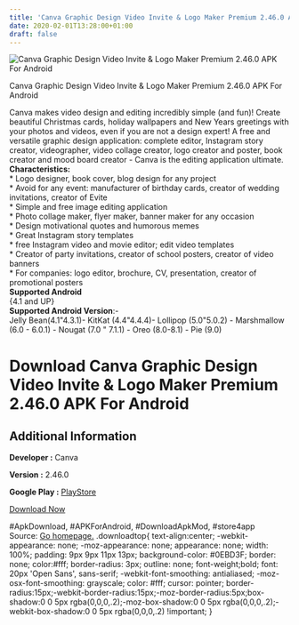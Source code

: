 ```yaml
---
title: 'Canva Graphic Design Video Invite & Logo Maker Premium 2.46.0 APK For Android'
date: 2020-02-01T13:28:00+01:00
draft: false
---
```


![Canva Graphic Design Video Invite & Logo Maker Premium 2.46.0 APK For Android](https://i0.wp.com/apkhome.net/wp-content/uploads/2020/02/Canva-Graphic-Design-Video-Invite-Logo-Maker-Premium-2.46.0.png "Canva Graphic Design Video Invite & Logo Maker Premium 2.46.0 APK For Android")

  

Canva Graphic Design Video Invite & Logo Maker Premium 2.46.0 APK For Android

Canva makes video design and editing incredibly simple (and fun)! Create beautiful Christmas cards, holiday wallpapers and New Years greetings with your photos and videos, even if you are not a design expert! A free and versatile graphic design application: complete editor, Instagram story creator, videographer, video collage creator, logo creator and poster, book creator and mood board creator - Canva is the editing application ultimate.  
**Characteristics:**  
\* Logo designer, book cover, blog design for any project  
\* Avoid for any event: manufacturer of birthday cards, creator of wedding invitations, creator of Evite  
\* Simple and free image editing application  
\* Photo collage maker, flyer maker, banner maker for any occasion  
\* Design motivational quotes and humorous memes  
\* Great Instagram story templates  
\* free Instagram video and movie editor; edit video templates  
\* Creator of party invitations, creator of school posters, creator of video banners  
\* For companies: logo editor, brochure, CV, presentation, creator of promotional posters  
**Supported Android**  
{4.1 and UP}  
**Supported Android Version**:-  
Jelly Bean(4.1"4.3.1)- KitKat (4.4"4.4.4)- Lollipop (5.0"5.0.2) - Marshmallow (6.0 - 6.0.1) - Nougat (7.0 " 7.1.1) - Oreo (8.0-8.1) - Pie (9.0)

Download Canva Graphic Design Video Invite & Logo Maker Premium 2.46.0 APK For Android
======================================================================================

Additional Information
----------------------

**Developer :** Canva

**Version :** 2.46.0

**Google Play :** [PlayStore](https://play.google.com/store/apps/details?id=com.canva.editor)

  

[Download Now](https://store4app.co/post/canva-graphic-design-video-invite-amp-logo-maker-premium-2-46-0-apk-for-android_1580559699)

  
#ApkDownload, #APKForAndroid, #DownloadApkMod, #store4app  
Source: [Go homepage.](https://store4app.co/post/canva-graphic-design-video-invite-amp-logo-maker-premium-2-46-0-apk-for-android_1580559699) .downloadtop{ text-align:center; -webkit-appearance: none; -moz-appearance: none; appearance: none; width: 100%; padding: 9px 9px 11px 13px; background-color: #0EBD3F; border: none; color:#fff; border-radius: 3px; outline: none; font-weight;bold; font: 20px 'Open Sans', sans-serif; -webkit-font-smoothing: antialiased; -moz-osx-font-smoothing: grayscale; color: #fff; cursor: pointer; border-radius:15px;-webkit-border-radius:15px;-moz-border-radius:5px;box-shadow:0 0 5px rgba(0,0,0,.2);-moz-box-shadow:0 0 5px rgba(0,0,0,.2);-webkit-box-shadow:0 0 5px rgba(0,0,0,.2) !important; }